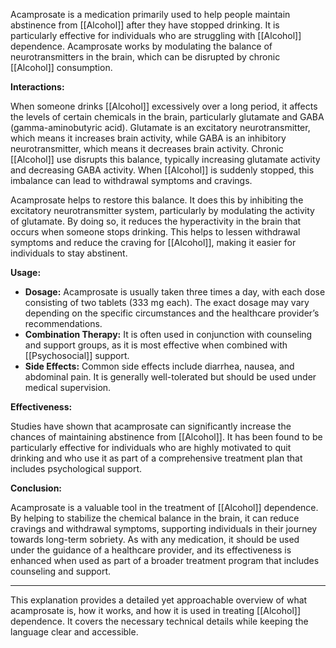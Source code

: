 
Acamprosate is a medication primarily used to help people maintain abstinence from [[Alcohol]] after they have stopped drinking. It is particularly effective for individuals who are struggling with [[Alcohol]] dependence. Acamprosate works by modulating the balance of neurotransmitters in the brain, which can be disrupted by chronic [[Alcohol]] consumption.

**Interactions:**

When someone drinks [[Alcohol]] excessively over a long period, it affects the levels of certain chemicals in the brain, particularly glutamate and GABA (gamma-aminobutyric acid). Glutamate is an excitatory neurotransmitter, which means it increases brain activity, while GABA is an inhibitory neurotransmitter, which means it decreases brain activity. Chronic [[Alcohol]] use disrupts this balance, typically increasing glutamate activity and decreasing GABA activity. When [[Alcohol]] is suddenly stopped, this imbalance can lead to withdrawal symptoms and cravings.

Acamprosate helps to restore this balance. It does this by inhibiting the excitatory neurotransmitter system, particularly by modulating the activity of glutamate. By doing so, it reduces the hyperactivity in the brain that occurs when someone stops drinking. This helps to lessen withdrawal symptoms and reduce the craving for [[Alcohol]], making it easier for individuals to stay abstinent.

**Usage:**

- **Dosage:** Acamprosate is usually taken three times a day, with each dose consisting of two tablets (333 mg each). The exact dosage may vary depending on the specific circumstances and the healthcare provider’s recommendations.
- **Combination Therapy:** It is often used in conjunction with counseling and support groups, as it is most effective when combined with [[Psychosocial]] support.
- **Side Effects:** Common side effects include diarrhea, nausea, and abdominal pain. It is generally well-tolerated but should be used under medical supervision.

**Effectiveness:**

Studies have shown that acamprosate can significantly increase the chances of maintaining abstinence from [[Alcohol]]. It has been found to be particularly effective for individuals who are highly motivated to quit drinking and who use it as part of a comprehensive treatment plan that includes psychological support.

**Conclusion:**

Acamprosate is a valuable tool in the treatment of [[Alcohol]] dependence. By helping to stabilize the chemical balance in the brain, it can reduce cravings and withdrawal symptoms, supporting individuals in their journey towards long-term sobriety. As with any medication, it should be used under the guidance of a healthcare provider, and its effectiveness is enhanced when used as part of a broader treatment program that includes counseling and support.

---

This explanation provides a detailed yet approachable overview of what acamprosate is, how it works, and how it is used in treating [[Alcohol]] dependence. It covers the necessary technical details while keeping the language clear and accessible.